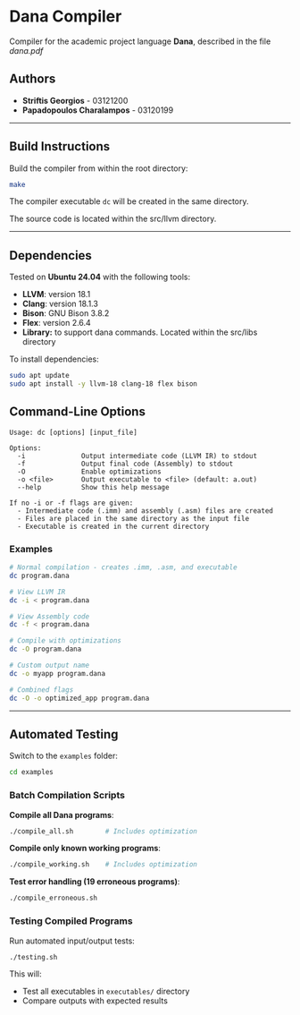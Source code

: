 # Dana Compiler

Compiler for the academic project language **Dana**, described in the file *dana.pdf*

## Authors
 
- **Striftis Georgios** - 03121200
- **Papadopoulos Charalampos** - 03120199

---

## Build Instructions

Build the compiler from within the root directory:

```bash
make
```

The compiler executable `dc` will be created in the same directory.

The source code is located within the src/llvm directory.

---

## Dependencies

Tested on **Ubuntu 24.04** with the following tools:

- **LLVM**: version 18.1
- **Clang**: version 18.1.3
- **Bison**: GNU Bison 3.8.2
- **Flex**: version 2.6.4
- **Library:** to support dana commands. Located within the src/libs directory

To install dependencies:

```bash
sudo apt update
sudo apt install -y llvm-18 clang-18 flex bison
```

## Command-Line Options

```
Usage: dc [options] [input_file]

Options:
  -i              Output intermediate code (LLVM IR) to stdout
  -f              Output final code (Assembly) to stdout
  -O              Enable optimizations
  -o <file>       Output executable to <file> (default: a.out)
  --help          Show this help message

If no -i or -f flags are given:
  - Intermediate code (.imm) and assembly (.asm) files are created
  - Files are placed in the same directory as the input file
  - Executable is created in the current directory
```

### Examples

```bash
# Normal compilation - creates .imm, .asm, and executable
dc program.dana

# View LLVM IR
dc -i < program.dana

# View Assembly code
dc -f < program.dana

# Compile with optimizations
dc -O program.dana

# Custom output name
dc -o myapp program.dana

# Combined flags
dc -O -o optimized_app program.dana
```

---

## Automated Testing

Switch to the `examples` folder:

```bash
cd examples
```

### Batch Compilation Scripts

**Compile all Dana programs**:

```bash
./compile_all.sh        # Includes optimization
```

**Compile only known working programs**:

```bash
./compile_working.sh    # Includes optimization
```

**Test error handling (19 erroneous programs)**:

```bash
./compile_erroneous.sh
```

### Testing Compiled Programs

Run automated input/output tests:

```bash
./testing.sh
```

This will:

- Test all executables in `executables/` directory
- Compare outputs with expected results

